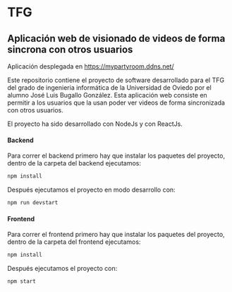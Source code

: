 # TFG
## Aplicación web de visionado de videos de forma sincrona con otros usuarios
Aplicación desplegada en https://mypartyroom.ddns.net/

Este repositorio contiene el proyecto de software desarrollado para el TFG del grado de ingenieria informática de la Universidad de Oviedo por el alumno José Luis Bugallo González. Esta aplicación web consiste en permitir a los usuarios que la usan poder ver videos de forma sincronizada con otros usuarios.

El proyecto ha sido desarrollado con NodeJs y con ReactJs.

#### Backend
Para correr el backend primero hay que instalar los paquetes del proyecto, dentro de la carpeta del backend ejecutamos:
```sh
npm install
```
Después ejecutamos el proyecto en modo desarrollo con:
```sh
npm run devstart
```
#### Frontend
Para correr el frontend primero hay que instalar los paquetes del proyecto, dentro de la carpeta del frontend ejecutamos:
```sh
npm install
```
Después ejecutamos el proyecto con:
```sh
npm start
```
